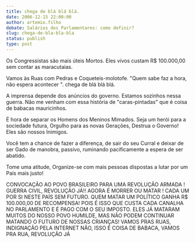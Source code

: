 ```yaml
---
title: chega de blá blá blá.
date: 2006-12-15 22:00:00
author: artemio.filho
debate: Salários dos Parlamentares: como definir?
slug: chega-de-bla-bla-bla
status: publish 
type: post
---
```


Os Congressistas são mais úteis Mortos. Eles vivos custam R$ 100.000,00 sem contar as maracutaias.   

 Vamos às Ruas com Pedras e Coqueteis-molotofe. "Quem sabe faz a hora, não espera acontecer ". chega de blá blá blá.   

A imprensa depende dos anúncios do governo. Estamos sozinhos nessa guerra. Não me venham com essa história de "caras-pintadas" que é coisa de babacas mauricinhos.   

É hora de separar os Homens dos Meninos Mimados. Seja um herói para a sociedade futura, Orgulho para as novas Gerações, Destrua o Governo! Eles são nossos Inimigos.  

Você tem a chance de fazer a diferença, de sair do seu Curral e deixar de ser Gado de manobra, passivo, ruminando pacificamente a espera de ser abatido.  

Tome uma atitude, Organize-se com mais pessoas dispostas a lutar por um País mais justo!  

CONVOCAÇÃO AO POVO BRASILEIRO PARA UMA REVOLUÇÃO ARMADA ! GUERRA CIVIL, REVOLUÇÃO JÁ!! AGORA É MORRER OU MATAR ! CADA UM POR SI NESTE PAÍS SEM FUTURO. QUEM MATAR UM POLÍTICO GANHA R$ 100.000,00 DE RECOMPENSA! POIS É ISSO QUE CUSTA CADA CANALHA NO PARLAMENTO E É PAGO COM O SEU IMPOSTO. ELES JÁ MATARAM MUITOS DO NOSSO POVO HUMILDE, MAS NÃO PODEM CONTINUAR MATANDO O FUTURO DE NOSSAS CRIANÇAS! VAMOS PRAS RUAS, INDIGNAÇÃO PELA INTERNET NÃO, ISSO É COISA DE BABACA, VAMOS PRA RUA, REVOLUÇÃO JÁ
